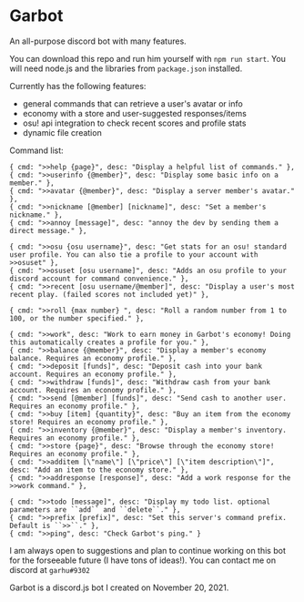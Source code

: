 # Garbot
An all-purpose discord bot with many features.

You can download this repo and run him yourself with ``npm run start``. 
You will need node.js and the libraries from ``package.json`` installed.

Currently has the following features: 
- general commands that can retrieve a user's avatar or info
- economy with a store and user-suggested responses/items
- osu! api integration to check recent scores and profile stats
- dynamic file creation

Command list:

    { cmd: ">>help {page}", desc: "Display a helpful list of commands." },
    { cmd: ">>userinfo {@member}", desc: "Display some basic info on a member." },
    { cmd: ">>avatar {@member}", desc: "Display a server member's avatar." },
    { cmd: ">>nickname [@member] [nickname]", desc: "Set a member's nickname." },
    { cmd: ">>annoy [message]", desc: "annoy the dev by sending them a direct message." },

    { cmd: ">>osu {osu username}", desc: "Get stats for an osu! standard user profile. You can also tie a profile to your account with >>osuset" },
    { cmd: ">>osuset [osu username]", desc: "Adds an osu profile to your discord account for command convenience." },
    { cmd: ">>recent [osu username/@member]", desc: "Display a user's most recent play. (failed scores not included yet)" },

    { cmd: ">>roll {max number} ", desc: "Roll a random number from 1 to 100, or the number specified." },

    { cmd: ">>work", desc: "Work to earn money in Garbot's economy! Doing this automatically creates a profile for you." },
    { cmd: ">>balance {@member}", desc: "Display a member's economy balance. Requires an economy profile." },
    { cmd: ">>deposit [funds]", desc: "Deposit cash into your bank account. Requires an economy profile." },
    { cmd: ">>withdraw [funds]", desc: "Withdraw cash from your bank account. Requires an economy profile." },
    { cmd: ">>send [@member] [funds]", desc: "Send cash to another user. Requires an economy profile." },
    { cmd: ">>buy [item] {quantity}", desc: "Buy an item from the economy store! Requires an economy profile." },
    { cmd: ">>inventory {@member}", desc: "Display a member's inventory. Requires an economy profile." },
    { cmd: ">>store {page}", desc: "Browse through the economy store! Requires an economy profile." },
    { cmd: ">>additem [\"name\"] [\"price\"] [\"item description\"]", desc: "Add an item to the economy store." },
    { cmd: ">>addresponse [response]", desc: "Add a work response for the >>work command." },

    { cmd: ">>todo [message]", desc: "Display my todo list. optional parameters are ``add`` and ``delete``." },
    { cmd: ">>prefix [prefix]", desc: "Set this server's command prefix. Default is ``>>``." },
    { cmd: ">>ping", desc: "Check Garbot's ping." }

I am always open to suggestions and plan to continue working on this bot for the forseeable future (I have tons of ideas!). You can contact me on discord at ``garhu#9302``

Garbot is a discord.js bot I created on November 20, 2021.
